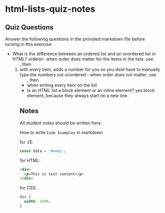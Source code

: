 # html-lists-quiz-notes

## Quiz Questions

Answer the following questions in the provided markdown file before turning in this exercise:

- What is the difference between an ordered list and an unordered list in HTML?
  orderer- when order does matter for the items in the lists. use <ol>, then <li> with every tiem, adds a number for you so you dont have to manually type the numbers out
  unordered - when order does not matter. use <ul>, then <li> when writing every item on the list
- Is an HTML list a block element or an inline element?
  yes block element, because they always start on a new line.

## Notes

All student notes should be written here.

How to write `Code Examples` in markdown

for JS:

```javascript
const data = 'Howdy';
```

for HTML:

```html
<div>
  <p>This is text content</p>
</div>
```

for CSS:

```css
div {
  width: 100%;
}
```
